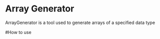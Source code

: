 # Array Generator


ArrayGenerator is a tool used to generate arrays of a specified data type


#How to use 
